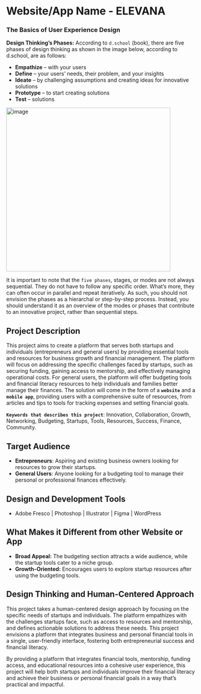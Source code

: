 # Website/App Name - ELEVANA

###  The Basics of User Experience Design

**Design Thinking’s Phases:** According to `d.school` (book), there are five phases of design thinking as shown in the image below, according to d.school, are as follows: 
- **Empathize** – with your users
- **Define** – your users’ needs, their problem, and your insights
- **Ideate** – by challenging assumptions and creating ideas for innovative solutions
- **Prototype** – to start creating solutions
- **Test** – solutions

<img width="436" alt="image" src="https://github.com/user-attachments/assets/4a65d7c5-0c60-4c75-ba99-a3e31999438f" />

It is important to note that the `five phases`, stages, or modes are not always sequential. They do not have to follow any specific order. What’s more, they can often occur in parallel and repeat iteratively. As such, you should not envision the phases as a hierarchal or step-by-step process. Instead, you should understand it as an overview of the modes or phases that contribute to an innovative project, rather than sequential steps.


## Project Description
This project aims to create a platform that serves both startups and individuals (entrepreneurs and general users) by providing essential tools and resources for business growth and financial management. The platform will focus on addressing the specific challenges faced by startups, such as securing funding, gaining access to mentorship, and effectively managing operational costs. For general users, the platform will offer budgeting tools and financial literacy resources to help individuals and families better manage their finances. The solution will come in the form of a **`website`** and a **`mobile app`**, providing users with a comprehensive suite of resources, from articles and tips to tools for tracking expenses and setting financial goals.

**`Keywords that describes this project`**: Innovation, Collaboration, Growth, Networking, Budgeting, Startups, Tools, Resources, Success, Finance, Community.


## Target Audience
- **Entrepreneurs**: Aspiring and existing business owners looking for resources to grow their startups.
- **General Users**: Anyone looking for a budgeting tool to manage their personal or professional finances effectively.


## Design and Development Tools
-  Adobe Fresco | Photoshop | Illustrator | Figma | WordPress
  

##  What Makes it Different from other Website or App
- **Broad Appeal:** The budgeting section attracts a wide audience, while the startup tools cater to a niche group.
- **Growth-Oriented:** Encourages users to explore startup resources after using the budgeting tools.


## Design Thinking and Human-Centered Approach
This project takes a human-centered design approach by focusing on the specific needs of startups and individuals. The platform empathizes with the challenges startups face, such as access to resources and mentorship, and defines actionable solutions to address these needs. This project envisions a platform that integrates business and personal financial tools in a single, user-friendly interface, fostering both entrepreneurial success and financial literacy.


By providing a platform that integrates financial tools, mentorship, funding access, and educational resources into a cohesive user experience, this project will help both startups and individuals improve their financial literacy and achieve their business or personal financial goals in a way that’s practical and impactful.
